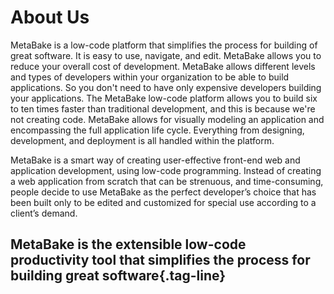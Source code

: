 # About Us

MetaBake is a low-code platform that simplifies the process for building of great software. It is easy to use, navigate, and edit. MetaBake allows you to reduce your overall cost of development. MetaBake allows different levels and types of developers within your organization to be able to build applications. So you don't need to have only expensive developers building your applications. The MetaBake low-code platform allows you to build six to ten times faster than traditional development, and this is because we're not creating code. MetaBake allows for visually modeling an application and encompassing the full application life cycle. Everything from designing, development, and deployment is all handled within the platform.

MetaBake is a smart way of creating user-effective front-end web and application development, using low-code programming. Instead of creating a web application from scratch that can be strenuous, and time-consuming, people decide to use MetaBake as the perfect developer’s choice that has been built only to be edited and customized for special use according to a client’s demand.

## MetaBake is the extensible low-code productivity tool that simplifies the process for building great software{.tag-line}